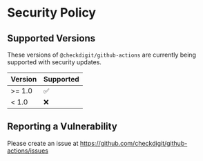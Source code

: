 # Security Policy

## Supported Versions

These versions of `@checkdigit/github-actions` are currently being supported with security updates.

| Version | Supported          |
| ------- | ------------------ |
| \>= 1.0 | :white_check_mark: |
| \< 1.0  | :x:                |

## Reporting a Vulnerability

Please create an issue at https://github.com/checkdigit/github-actions/issues
